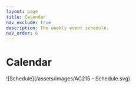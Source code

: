 ```yaml
---
layout: page
title: Calendar
nav_exclude: true
description: The weekly event schedule.
nav_order: 6
---
```


# Calendar 


![Schedule](/assets/images/AC215 - Schedule.svg)

